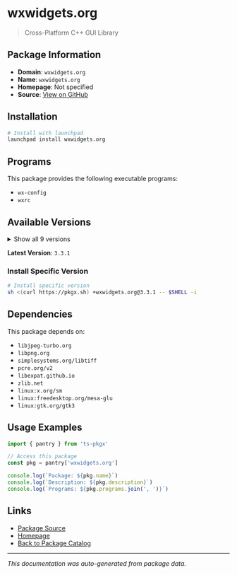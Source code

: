 # wxwidgets.org

> Cross-Platform C++ GUI Library

## Package Information

- **Domain**: `wxwidgets.org`
- **Name**: `wxwidgets.org`
- **Homepage**: Not specified
- **Source**: [View on GitHub](https://github.com/pkgxdev/pantry/tree/main/projects/wxwidgets.org/package.yml)

## Installation

```bash
# Install with launchpad
launchpad install wxwidgets.org
```

## Programs

This package provides the following executable programs:

- `wx-config`
- `wxrc`

## Available Versions

<details>
<summary>Show all 9 versions</summary>

- `3.3.1`, `3.3.0`, `3.2.8.1`, `3.2.8`, `3.2.7`
- `3.2.6`, `3.2.5`, `3.2.4`, `3.2.3`

</details>

**Latest Version**: `3.3.1`

### Install Specific Version

```bash
# Install specific version
sh <(curl https://pkgx.sh) +wxwidgets.org@3.3.1 -- $SHELL -i
```

## Dependencies

This package depends on:

- `libjpeg-turbo.org`
- `libpng.org`
- `simplesystems.org/libtiff`
- `pcre.org/v2`
- `libexpat.github.io`
- `zlib.net`
- `linux:x.org/sm`
- `linux:freedesktop.org/mesa-glu`
- `linux:gtk.org/gtk3`

## Usage Examples

```typescript
import { pantry } from 'ts-pkgx'

// Access this package
const pkg = pantry['wxwidgets.org']

console.log(`Package: ${pkg.name}`)
console.log(`Description: ${pkg.description}`)
console.log(`Programs: ${pkg.programs.join(', ')}`)
```

## Links

- [Package Source](https://github.com/pkgxdev/pantry/tree/main/projects/wxwidgets.org/package.yml)
- [Homepage](#)
- [Back to Package Catalog](../../package-catalog.md)

---

*This documentation was auto-generated from package data.*
